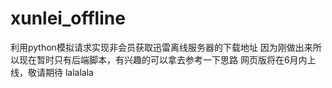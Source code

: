 # xunlei_offline
利用python模拟请求实现非会员获取迅雷离线服务器的下载地址
因为刚做出来所以现在暂时只有后端脚本，有兴趣的可以拿去参考一下思路
网页版将在6月内上线，敬请期待
lalalala
